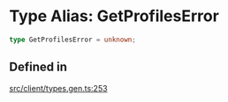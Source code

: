# Type Alias: GetProfilesError

```ts
type GetProfilesError = unknown;
```

## Defined in

[src/client/types.gen.ts:253](https://github.com/venuecms/sdk/blob/8aca1c9889978c21426c872f7a909a183677d750/src/client/types.gen.ts#L253)
